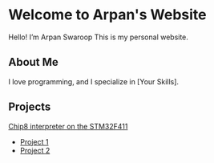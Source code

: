 # Welcome to Arpan's Website

Hello! I’m Arpan Swaroop This is my personal website.

## About Me

I love programming, and I specialize in [Your Skills].

## Projects
[Chip8 interpreter on the STM32F411](chip8_microcontroller_port.md)

- [Project 1](https://github.com/your-username/project1)
- [Project 2](https://github.com/your-username/project2)

